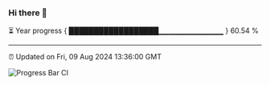 ### Hi there 👋

⏳ Year progress { ██████████████████▁▁▁▁▁▁▁▁▁▁▁▁ } 60.54 %

---

⏰ Updated on Fri, 09 Aug 2024 13:36:00 GMT

![Progress Bar CI](https://github.com/IshwaranRudhara/GIT-ACTION/workflows/Progress%20Bar%20CI/badge.svg)
